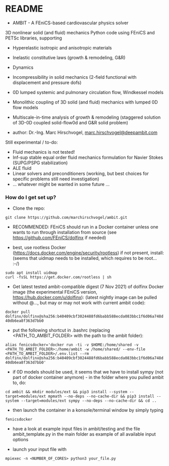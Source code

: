 # README #

* AMBIT - A FEniCS-based cardiovascular physics solver

3D nonlinear solid (and fluid) mechanics Python code using FEniCS and PETSc libraries, supporting

- Hyperelastic isotropic and anisotropic materials
- Inelastic constitutive laws (growth & remodeling, G&R)
- Dynamics
- Incompressibility in solid mechanics (2-field functional with displacement and pressure dofs)
- 0D lumped systemic and pulmonary circulation flow, Windkessel models
- Monolithic coupling of 3D solid (and fluid) mechanics with lumped 0D flow models
- Multiscale-in-time analysis of growth & remodeling (staggered solution of 3D-0D coupled solid-flow0d and G&R solid problem)

- author: Dr.-Ing. Marc Hirschvogel, marc.hirschvogel@deepambit.com

Still experimental / to-do:

- Fluid mechanics is not tested!
- Inf-sup stable equal order fluid mechanics formulation for Navier Stokes (SUPG/PSPG stabilization)
- ALE fluid
- Linear solvers and preconditioners (working, but best choices for specific problems still need investigation)
- ... whatever might be wanted in some future ...


### How do I get set up? ###

* Clone the repo:

``git clone https://github.com/marchirschvogel/ambit.git``

* RECOMMENDED: FEniCS should run in a Docker container unless one wants to run through installation from source (see https://github.com/FEniCS/dolfinx if needed)

* best, use rootless Docker (https://docs.docker.com/engine/security/rootless)
if not present, install: (seems that uidmap needs to be installed, which requires to be root... :-/)

``sudo apt install uidmap``\
``curl -fsSL https://get.docker.com/rootless | sh``

* Get latest tested ambit-compatible digest (7 Nov 2021) of dolfinx Docker image (the experimental FEniCS version, https://hub.docker.com/u/dolfinx):
(latest nightly image can be pulled without @..., but may or may not work with current ambit code):

``docker pull dolfinx/dolfinx@sha256:b40409cbf3024488fd6babb588ecda083bbc1f6d06a748d40db6ea8f363d7bb0``

* put the following shortcut in .bashrc (replacing <PATH_TO_AMBIT_FOLDER> with the path to the ambit folder):

``alias fenicsdocker='docker run -ti -v $HOME:/home/shared -v <PATH_TO_AMBIT_FOLDER>:/home/ambit -w /home/shared/ --env-file <PATH_TO_AMBIT_FOLDER>/.env.list --rm dolfinx/dolfinx@sha256:b40409cbf3024488fd6babb588ecda083bbc1f6d06a748d40db6ea8f363d7bb0'``

* if 0D models should be used, it seems that we have to install sympy (not part of docker container anymore) - in the folder where you pulled ambit to, do:

``cd ambit && mkdir modules/ext && pip3 install --system --target=modules/ext mpmath --no-deps --no-cache-dir && pip3 install --system --target=modules/ext sympy --no-deps --no-cache-dir && cd ..``

* then launch the container in a konsole/terminal window by simply typing

``fenicsdocker``

* have a look at example input files in ambit/testing and the file ambit_template.py in the main folder as example of all available input options

* launch your input file with

``mpiexec -n <NUMBER_OF_CORES> python3 your_file.py``
